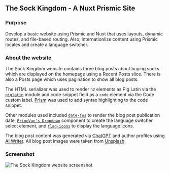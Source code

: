 ## The Sock Kingdom - A Nuxt Prismic Site

### Purpose

Develop a basic website using Prismic and Nuxt that uses layouts, dynamic routes, and file-based routing. Also, internationlize content using Prismic locales and create a language switcher.

### About the website

The Sock Kingdom website contains three blog posts about buying socks which are displayed on the homepage using a Recent Posts slice. There is also a Posts page which uses pagination to show all blog posts.

The HTML serializer was used to render `h2` elements as Pig Latin via the [`piglatin`](https://github.com/montanaflynn/piglatin) module and code snippet field as a `code` element via the Code custom label. [Prism](https://prismjs.com/) was used to add syntax highlighting to the code snippet.

Other modules used included [`date-fns`](https://date-fns.org) to render the blog post publication date, [`PrimeVue's Dropdown`](https://primevue.org/dropdown) component to create the language switcher select element, and [`flag-icons`](https://www.npmjs.com/package/flag-icons) to display the language icons.

The blog post content was generated via [ChatGPT](https://openai.com/blog/chatgpt) and author profiles using [AI Writer](https://tools.picsart.com/text/ai-writer). All blog post images were taken from [Unsplash](https://unsplash.com).

### Screenshot

![The Sock Kingdom website screenshot](https://github.com/louisefindlay23/sk-nuxt/assets/26024131/642407fe-7eb6-47f1-b16a-b9a16e3e20aa)
